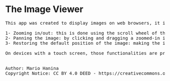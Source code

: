 # The Image Viewer


<pre>
This app was created to display images on web browsers, it includes three main functionalities:

1- Zooming in/out: this is done using the scroll wheel of the mouse.
2- Panning the image: by clicking and dragging a zoomed-in image.
3- Restoring the default position of the image: making the image fit inside the window of the web browser.

On devices with a touch screen, those functionalities are present by default, therefore the app ignores any touch events.

  
Author: Mario Hanina
Copyright Notice: CC BY 4.0 DEED - https://creativecommons.org/licenses/by/4.0/
</pre>
